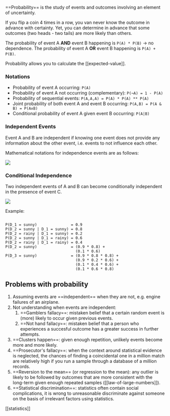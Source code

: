 
==Probability== is the study of events and outcomes involving an element of uncertainty.

If you flip a coin 4 times in a row, you van never know the outcome in advance with certainty. Yet, you can determine in advance that some outcomes (two heads - two tails) are more likely than others. 

The probability of event A **AND** event B happening is `P(A) * P(B)` -> no dependence.
The probability of event A **OR** event B happening is `P(A) + P(B)`.

Probability allows you to calculate the [[expected-value]]. 
### Notations

- Probability of event A occurring: `P(A)`
- Probability of event A not occurring (complementary): `P(¬A) = 1 - P(A)`
- Probability of sequential events: `P(A,A,A) = P(A) * P(A) ** P(A)`
- Joint probability of both event A and event B occurring: `P(A,B) = P(A & B) = P(A∧B)`
- Conditional probability of event A given event B occurring: `P(A|B)`
### Independent Events

Event A and B are independent if knowing one event does not provide any information about the other event, i.e. events to not influence each other.

Mathematical notations for independence events are as follows:

![](https://latex.codecogs.com/gif.latex?\begin{align*}P({A}\cap%20{%20B})%20&=%20P({A})P({B})%20\\P({A}|{B})%20&=%20P({A})\\\end{align*})
### Conditional Independence

Two independent events of A and B can become conditionally independent in the presence of event C.

![](https://latex.codecogs.com/gif.latex?\begin{align*}P({A}\cap%20{B}|{C})%20=%20P({A}|{C})P({B}|{C})\end{align*})

Example:
```

P(D_1 = sunny)               = 0.9
P(D_2 = sunny | D_1 = sunny) = 0.8
P(D_2 = rainy | D_1 = sunny) = 0.2
P(D_2 = sunny | D_1 = rainy) = 0.6
P(D_2 = rainy | D_1 = rainy) = 0.4
P(D_2 = sunny)               = (0.9 * 0.8) + 
                               (0.1 * 0.6) 
P(D_3 = sunny)               = (0.9 * 0.8 * 0.8) + 
                               (0.9 * 0.2 * 0.6) + 
                               (0.1 * 0.4 * 0.6) + 
                               (0.1 * 0.6 * 0.8)
```

## Problems with probability

1. Assuming events are ==independent== when they are not, e.g. engine failures of an airplane.
2. Not understanding when events are independent:
	1. ==Gamblers fallacy==: mistaken belief that a certain random event is (more) likely to occur given previous events.
	2. ==Not hand fallacy==: mistaken belief that a person who experiences a succesful outcome has a greater success in further attempts.
3. ==Clusters happen==: given enough repetition, unlikely events become more and more likely.
4. ==Prosecutor's fallacy==: when the context around statistical evidence is neglected, the chances of finding a coincidental one in a million match are relatively high if you run a sample through a database of a million records.
5. ==Reversion to the mean== (or regression to the mean): any outlier is likely to be followed by outcomes that are more consistent with the long-term given enough repeated samples ([[law-of-large-numbers]]).
6. ==Statistical discrimination==: statistics often contain social complications, it is wrong to unreasonable discriminate against someone on the basis of irrelevant factors using statistics.

[[statistics]]

